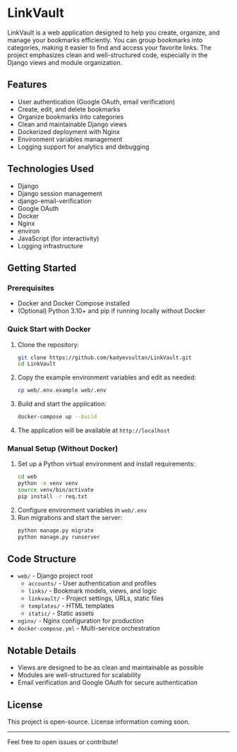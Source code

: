 # LinkVault

LinkVault is a web application designed to help you create, organize, and manage your bookmarks efficiently. You can group bookmarks into categories, making it easier to find and access your favorite links. The project emphasizes clean and well-structured code, especially in the Django views and module organization.

## Features

- User authentication (Google OAuth, email verification)
- Create, edit, and delete bookmarks
- Organize bookmarks into categories
- Clean and maintainable Django views
- Dockerized deployment with Nginx
- Environment variables management
- Logging support for analytics and debugging

## Technologies Used

- Django
- Django session management
- django-email-verification
- Google OAuth
- Docker
- Nginx
- environ
- JavaScript (for interactivity)
- Logging infrastructure

## Getting Started

### Prerequisites

- Docker and Docker Compose installed
- (Optional) Python 3.10+ and pip if running locally without Docker

### Quick Start with Docker

1. Clone the repository:
    ```bash
    git clone https://github.com/kadyevsultan/LinkVault.git
    cd LinkVault
    ```
2. Copy the example environment variables and edit as needed:
    ```bash
    cp web/.env.example web/.env
    ```
3. Build and start the application:
    ```bash
    docker-compose up --build
    ```
4. The application will be available at `http://localhost`

### Manual Setup (Without Docker)

1. Set up a Python virtual environment and install requirements:
    ```bash
    cd web
    python -m venv venv
    source venv/bin/activate
    pip install -r req.txt
    ```
2. Configure environment variables in `web/.env`
3. Run migrations and start the server:
    ```bash
    python manage.py migrate
    python manage.py runserver
    ```

## Code Structure

- `web/` - Django project root
  - `accounts/` - User authentication and profiles
  - `links/` - Bookmark models, views, and logic
  - `linkvault/` - Project settings, URLs, static files
  - `templates/` - HTML templates
  - `static/` - Static assets
- `nginx/` - Nginx configuration for production
- `docker-compose.yml` - Multi-service orchestration

## Notable Details

- Views are designed to be as clean and maintainable as possible
- Modules are well-structured for scalability
- Email verification and Google OAuth for secure authentication

## License

This project is open-source. License information coming soon.

---

Feel free to open issues or contribute!
